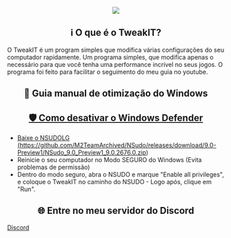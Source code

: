 <p align="center">
   <img src="https://github.com/user-attachments/assets/68a632b7-7215-4494-8409-b54da24dcf68">
</p>

<center>
<h2>ℹ️ O que é o TweakIT?</h2> 
</center>

O TweakIT é um program simples que modifica várias configurações do seu computador rapidamente. Um programa simples, que modifica apenas o necessário para que você tenha uma performance incrível no seus jogos. O programa foi feito para facilitar o seguimento do meu guia no youtube.

<center>
<h2> 🔴 Guia manual de otimização do Windows </h2>
<p>
   <a href="https://www.youtube.com/watch?v=43a_i_n5fkU&t">

</p>

</center>

<center>
<h2> 🛡️ Como desativar o Windows Defender </h2> 
</center>

- Baixe o NSUDOLG (https://github.com/M2TeamArchived/NSudo/releases/download/9.0-Preview1/NSudo_9.0_Preview1_9.0.2676.0.zip)
- Reinicie o seu computador no Modo SEGURO do Windows (Evita problemas de permissão)
- Dentro do modo seguro, abra o NSUDO e marque "Enable all privileges", e coloque o TweakIT no caminho do NSUDO - Logo após, clique em "Run".


<center>
<h2> 🌐 Entre no meu servidor do Discord</h2>
</center>

[Discord](https://discord.gg/yFQYh4kDpm)
